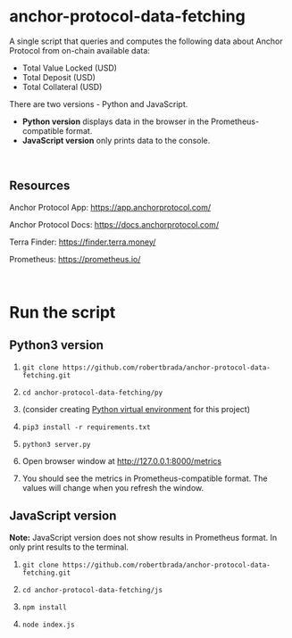 # anchor-protocol-data-fetching
A single script that queries and computes the following data about Anchor Protocol from on-chain available data:
- Total Value Locked (USD)
- Total Deposit (USD)
- Total Collateral (USD)

There are two versions - Python and JavaScript. 
- **Python version** displays data in the browser in the Prometheus-compatible format.
- **JavaScript version** only prints data to the console.

<br /> 

## Resources

Anchor Protocol App: https://app.anchorprotocol.com/

Anchor Protocol Docs: https://docs.anchorprotocol.com/

Terra Finder: https://finder.terra.money/

Prometheus: https://prometheus.io/

<br /> 

# Run the script

## Python3 version

1. `git clone https://github.com/robertbrada/anchor-protocol-data-fetching.git`

2. `cd anchor-protocol-data-fetching/py`

3. (consider creating [Python virtual environment](https://docs.python.org/3/tutorial/venv.html)  for this project)

4. `pip3 install -r requirements.txt`

5. `python3 server.py`

6. Open browser window at http://127.0.0.1:8000/metrics

7. You should see the metrics in Prometheus-compatible format. The values will change when you refresh the window.

## JavaScript version

**Note:** JavaScript version does not show results in Prometheus format. In only print results to the terminal.

1. `git clone https://github.com/robertbrada/anchor-protocol-data-fetching.git`

2. `cd anchor-protocol-data-fetching/js`

3. `npm install`

4. `node index.js`